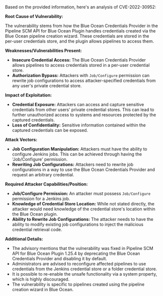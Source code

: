 Based on the provided information, here's an analysis of CVE-2022-30952:

**Root Cause of Vulnerability:**

The vulnerability stems from how the Blue Ocean Credentials Provider in the Pipeline SCM API for Blue Ocean Plugin handles credentials created via the Blue Ocean pipeline creation wizard. These credentials are stored in the per-user credentials store, and the plugin allows pipelines to access them.

**Weaknesses/Vulnerabilities Present:**

*   **Insecure Credential Access:** The Blue Ocean Credentials Provider allows pipelines to access credentials stored in a per-user credential store.
*   **Authorization Bypass:** Attackers with `Job/Configure` permission can rewrite job configurations to access attacker-specified credentials from any user's private credential store.

**Impact of Exploitation:**

*   **Credential Exposure:** Attackers can access and capture sensitive credentials from other users' private credential stores. This can lead to further unauthorized access to systems and resources protected by the captured credentials.
*   **Loss of Confidentiality:** Sensitive information contained within the captured credentials can be exposed.

**Attack Vectors:**

*   **Job Configuration Manipulation:** Attackers must have the ability to configure Jenkins jobs. This can be achieved through having the 'Job/Configure' permission.
*   **Rewriting Job Configurations:** Attackers need to rewrite job configurations in a way to use the Blue Ocean Credentials Provider and request an arbitrary credential.

**Required Attacker Capabilities/Position:**

*   **Job/Configure Permission:** An attacker must possess `Job/Configure` permission for a Jenkins job.
*   **Knowledge of Credential Store Location:** While not stated directly, the attacker would need knowledge of the credential store's location within the Blue Ocean plugin.
*  **Ability to Rewrite Job Configurations:** The attacker needs to have the ability to modify existing job configurations to inject the malicious credential retrieval code.

**Additional Details:**

*   The advisory mentions that the vulnerability was fixed in Pipeline SCM API for Blue Ocean Plugin 1.25.4 by deprecating the Blue Ocean Credentials Provider and disabling it by default.
*   Administrators are advised to reconfigure affected pipelines to use credentials from the Jenkins credential store or a folder credential store.
*  It is possible to re-enable the unsafe functionality via a system property, which is highly discouraged.
* The vulnerability is specific to pipelines created using the pipeline creation wizard in Blue Ocean.